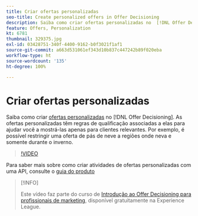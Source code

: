 ```yaml
---
title: Criar ofertas personalizadas
seo-title: Create personalized offers in Offer Decisioning
description: Saiba como criar ofertas personalizadas no  [!DNL Offer Decisioning]. As ofertas personalizadas têm regras de qualificação associadas a elas para ajudar você a mostrá-las apenas para clientes relevantes.
feature: Offers, Personalization
kt: 6781
thumbnail: 329375.jpg
exl-id: 03428751-340f-4400-9162-b0f3021f1af1
source-git-commit: a663d531061ef343d10b837c447242b89f020eba
workflow-type: ht
source-wordcount: '135'
ht-degree: 100%

---
```


# Criar ofertas personalizadas

Saiba como criar [ofertas personalizadas](https://experienceleague.adobe.com/docs/journey-optimizer/using/offer-decisioniong/managing-offers-in-the-offer-library/creating-personalized-offers.html?lang=pt-BR) no [!DNL Offer Decisioning]. As ofertas personalizadas têm regras de qualificação associadas a elas para ajudar você a mostrá-las apenas para clientes relevantes. Por exemplo, é possível restringir uma oferta de pás de neve a regiões onde neva e somente durante o inverno.

>[!VIDEO](https://video.tv.adobe.com/v/329375?quality=12&learn=on)

Para saber mais sobre como criar atividades de ofertas personalizadas com uma API, consulte o [guia do produto](https://experienceleague.adobe.com/docs/journey-optimizer/using/offer-decisioniong/api-reference/offers-api/personalized-offers/create.html?lang=pt-BR)

>[!INFO]
>
> Este vídeo faz parte do curso de [Introdução ao Offer Decisioning para profissionais de marketing](https://experienceleague.adobe.com/?recommended=ExperiencePlatform-U-1-2020.1.offerdecisioning), disponível gratuitamente na Experience League.
